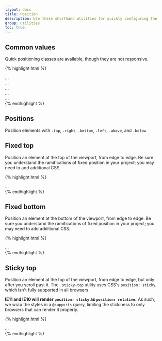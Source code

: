 ```yaml
---
layout: docs
title: Position
description: Use these shorthand utilities for quickly configuring the position of an element.
group: utilities
toc: true
---
```


## Common values

Quick positioning classes are available, though they are not responsive.

{% highlight html %}
<div class="position-static">...</div>
<div class="position-relative">...</div>
<div class="position-absolute">...</div>
<div class="position-fixed">...</div>
<div class="position-sticky">...</div>
{% endhighlight %}

## Positions

Position elements with `.top`, `.right`, `.bottom`, `.left`, `.above`, and `.below`

## Fixed top

Position an element at the top of the viewport, from edge to edge. Be sure you understand the ramifications of fixed position in your project; you may need to add additional CSS.

{% highlight html %}
<div class="fixed-top">...</div>
{% endhighlight %}

## Fixed bottom

Position an element at the bottom of the viewport, from edge to edge. Be sure you understand the ramifications of fixed position in your project; you may need to add additional CSS.

{% highlight html %}
<div class="fixed-bottom">...</div>
{% endhighlight %}

## Sticky top

Position an element at the top of the viewport, from edge to edge, but only after you scroll past it. The `.sticky-top` utility uses CSS's `position: sticky`, which isn't fully supported in all browsers.

**IE11 and IE10 will render `position: sticky` as `position: relative`.** As such, we wrap the styles in a `@supports` query, limiting the stickiness to only browsers that can render it properly.

{% highlight html %}
<div class="sticky-top">...</div>
{% endhighlight %}
